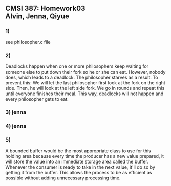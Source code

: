 ## **CMSI 387: Homework03 <br> Alvin, Jenna, Qiyue**

### 1) 

see philosopher.c file

### 2) 

Deadlocks happen when one or more philosophers keep waiting for someone else to put down their fork so he or she can eat. However, nobody does, which leads to a deadlock. The philosopher starves as a result. To prevent this: We will let the last philosopher first look at the fork on the right side. Then, he will look at the left side fork. We go in rounds and repeat this until everyone finishes their meal. This way, deadlocks will not happen and every philosopher gets to eat.

### 3) jenna

### 4) jenna

### 5)

A bounded buffer would be the most appropriate class to use for this holding area because every time the producer has a new value prepared, it will store the value into an immediate storage area called the buffer. Whenever the consumer is ready to take in the next value, it'll do so by getting it from the buffer. This allows the process to be as efficient as possible without adding unnecessary processing time.
